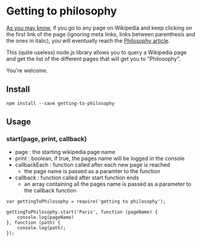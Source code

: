 # Getting to philosophy

[As you may know](http://en.wikipedia.org/wiki/Wikipedia:Getting_to_Philosophy), if you go to any page on Wikipedia and keep clicking on the first link of the page (ignoring meta links, links between parenthesis and the ones in italic), you will eventually reach the [Philosophy article](http://en.wikipedia.org/wiki/Philosophy).

This (quite useless) node.js library allows you to query a Wikipedia page and get the list of the different pages that will get you to "Philosophy".

You're welcome.

## Install

```
npm install --save getting-to-philosophy
```

## Usage

### start(page, print, callback)

* page : the starting wikipedia page name
* print : boolean, if true, the pages name will be logged in the console
* callbackEach : function called after each new page is reached
	* the page name is passed as a paramter to the function
* callback : function called after start function ends
	* an array containing all the pages name is passed as a parameter to the callback function

```
var gettingToPhilosophy = require('getting to philosophy');

gettingToPhilosophy.start('Paris', function (pageName) {
	console.log(pageName)
}, function (path) {
	console.log(path);
});
```
